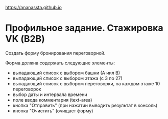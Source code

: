 https://ananassta.github.io

# Профильное задание. Стажировка VK (В2В)

Создать форму бронирования переговорной.

Форма должна содержать следующие элементы: 
 - выпадающий список с выбором башни (А иил В)
 - выпадающий список с выбором этажа (с 3 по 27)
 - выпадающий список с выбором переговорки, на каждом этаже 10 переговорок
 - выбор даты и интервала времени
 - поле ввода комментария (text-area)
 - кнопка "Отправить" (при нажатии выводить результат в консоль)
 - кнопка "Очистить" (очищает форму)
